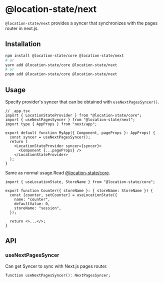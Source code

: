 # @location-state/next

`@location-state/next` provides a syncer that synchronizes with the pages router in next.js.

## Installation

```bash
npm install @location-state/core @location-state/next
# or
yarn add @location-state/core @location-state/next
# or
pnpm add @location-state/core @location-state/next
```

## Usage

Specify provider's syncer that can be obtained with `useNextPagesSyncer()`.

```tsx
// _app.tsx
import { LocationStateProvider } from "@location-state/core";
import { useNextPagesSyncer } from "@location-state/next";
import type { AppProps } from "next/app";

export default function MyApp({ Component, pageProps }: AppProps) {
  const syncer = useNextPagesSyncer();
  return (
    <LocationStateProvider syncer={syncer}>
      <Component {...pageProps} />
    </LocationStateProvider>
  );
}
```

Same as normal usage.Read [@location-state/core](../location-state-core/README.md).

```tsx
import { useLocationState, StoreName } from "@location-state/core";

export function Counter({ storeName }: { storeName: StoreName }) {
  const [counter, setCounter] = useLocationState({
    name: "counter",
    defaultValue: 0,
    storeName: "session",
  });

  return <>...</>;
}
```

## API

### useNextPagesSyncer

Can get Syncer to sync with Next.js pages router.

```tsx
function useNextPagesSyncer(): NextPagesSyncer;
```

